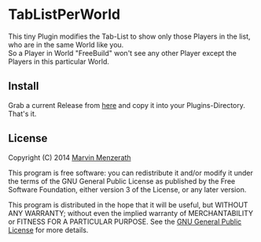 # TabListPerWorld
This tiny Plugin modifies the Tab-List to show only those Players in the list, who are in the same World like you.  
So a Player in World "FreeBuild" won't see any other Player except the Players in this particular World.

## Install
Grab a current Release from [here](https://github.com/MarvinMenzerath/TabListPerWorld/releases) and copy it into your Plugins-Directory. That's it.

## License
Copyright (C) 2014 [Marvin Menzerath](http://menzerath.eu)

This program is free software: you can redistribute it and/or modify it under the terms of the GNU General Public License as published by the Free Software Foundation, either version 3 of the License, or any later version.

This program is distributed in the hope that it will be useful, but WITHOUT ANY WARRANTY; without even the implied warranty of MERCHANTABILITY or FITNESS FOR A PARTICULAR PURPOSE. See the [GNU General Public License](https://github.com/MarvinMenzerath/TabListPerWorld/blob/master/LICENSE) for more details.